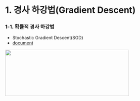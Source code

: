 # **1. 경사 하강법(Gradient Descent)**
### **1-1. 확률적 경사 하강법**
- Stochastic Gradient Descent(SGD)
- [document](https://scikit-learn.org/stable/modules/generated/sklearn.linear_model.SGDClassifier.html)

<img src = "https://machinelearningnotepad.files.wordpress.com/2018/04/yk1mk.png" width = 400, height = 150>





















































